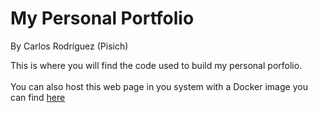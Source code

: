 # My Personal Portfolio
By Carlos Rodríguez (Pisich)

This is where you will find the code used to build my personal porfolio.<br/><br/>
You can also host this web page in you system with a Docker image you can find [here][dockerized_page]

[dockerized_page]: https://github.com/Pisich/Dockerized-pisich.github.io
